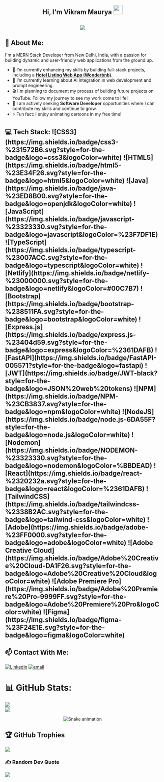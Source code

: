 <h2 align="center">Hi, I'm Vikram Maurya  <img src="https://user-images.githubusercontent.com/39955420/147578264-bae0526c-028a-49d2-8af8-d08bb4edbd2a.gif" height="30" width="30"></h2>

<h2 align="center"><img src="https://blogger.googleusercontent.com/img/a/AVvXsEj5it4SUhr33g1P_0oXUaKOhO5NRHaTdNozBMnSIC1odWuPI5_Bv0p9ZHXJpNeGE7WbP3AtHkj84Fyy0mefZEHUzVUFTLJHClZm1xf2UOrrMVPkz3QeVdkXk0t1QnuXxdV65sWs54jLP_Rp3C1fAQHNqLj2Llg7YJ4Tsz1nM1psmYiWcmfTHHKVwQI7Dac"></h2>


<h2> 💫 About Me: </h2>
I'm a MERN Stack Developer from New Delhi, India, with a passion for building dynamic and user-friendly web applications from the ground up.

- 🔭 I’m currently enhancing my skills by building full-stack projects, including a **[Hotel Listing Web App (Wonderbnb)](https://github.com/imvikrammaurya/wonderbnb)**.
- 🌱 I’m currently learning about AI integration in web development and prompt engineering.
- 🎬 I'm planning to document my process of building future projects on YouTube. Follow my journey to see my work come to life!
- 💼 I am actively seeking **Software Developer** opportunities where I can contribute my skills and continue to grow.
- ⚡ Fun fact: I enjoy animating cartoons in my free time! 


<h2> 💻 Tech Stack: </2>
![CSS3](https://img.shields.io/badge/css3-%231572B6.svg?style=for-the-badge&logo=css3&logoColor=white) ![HTML5](https://img.shields.io/badge/html5-%23E34F26.svg?style=for-the-badge&logo=html5&logoColor=white) ![Java](https://img.shields.io/badge/java-%23ED8B00.svg?style=for-the-badge&logo=openjdk&logoColor=white) ![JavaScript](https://img.shields.io/badge/javascript-%23323330.svg?style=for-the-badge&logo=javascript&logoColor=%23F7DF1E) ![TypeScript](https://img.shields.io/badge/typescript-%23007ACC.svg?style=for-the-badge&logo=typescript&logoColor=white) ![Netlify](https://img.shields.io/badge/netlify-%23000000.svg?style=for-the-badge&logo=netlify&logoColor=#00C7B7) ![Bootstrap](https://img.shields.io/badge/bootstrap-%238511FA.svg?style=for-the-badge&logo=bootstrap&logoColor=white) ![Express.js](https://img.shields.io/badge/express.js-%23404d59.svg?style=for-the-badge&logo=express&logoColor=%2361DAFB) ![FastAPI](https://img.shields.io/badge/FastAPI-005571?style=for-the-badge&logo=fastapi) ![JWT](https://img.shields.io/badge/JWT-black?style=for-the-badge&logo=JSON%20web%20tokens) ![NPM](https://img.shields.io/badge/NPM-%23CB3837.svg?style=for-the-badge&logo=npm&logoColor=white) ![NodeJS](https://img.shields.io/badge/node.js-6DA55F?style=for-the-badge&logo=node.js&logoColor=white) ![Nodemon](https://img.shields.io/badge/NODEMON-%23323330.svg?style=for-the-badge&logo=nodemon&logoColor=%BBDEAD) ![React](https://img.shields.io/badge/react-%2320232a.svg?style=for-the-badge&logo=react&logoColor=%2361DAFB) ![TailwindCSS](https://img.shields.io/badge/tailwindcss-%2338B2AC.svg?style=for-the-badge&logo=tailwind-css&logoColor=white) ![Adobe](https://img.shields.io/badge/adobe-%23FF0000.svg?style=for-the-badge&logo=adobe&logoColor=white) ![Adobe Creative Cloud](https://img.shields.io/badge/Adobe%20Creative%20Cloud-DA1F26.svg?style=for-the-badge&logo=Adobe%20Creative%20Cloud&logoColor=white) ![Adobe Premiere Pro](https://img.shields.io/badge/Adobe%20Premiere%20Pro-9999FF.svg?style=for-the-badge&logo=Adobe%20Premiere%20Pro&logoColor=white) ![Figma](https://img.shields.io/badge/figma-%23F24E1E.svg?style=for-the-badge&logo=figma&logoColor=white)


## 📫 Contact With Me:
[![LinkedIn](https://img.shields.io/badge/LinkedIn-%230077B5.svg?logo=linkedin&logoColor=white)](https://linkedin.com/in/imvikrammaurya) [![email](https://img.shields.io/badge/Email-D14836?logo=gmail&logoColor=white)](mailto:mauryavikram48@gmail.com) 


# 📊 GitHub Stats:
![](https://nirzak-streak-stats.vercel.app/?user=imvikrammaurya&theme=dark&hide_border=false)<br/>
![](https://github-readme-stats.vercel.app/api/top-langs/?username=imvikrammaurya&theme=dark&hide_border=false&include_all_commits=true&count_private=false&layout=compact)

<div align="center">
  <img src="https://profile-readme-generator.com/assets/snake.svg" alt="Snake animation" />
</div>

## 🏆 GitHub Trophies
![](https://github-profile-trophy.vercel.app/?username=imvikrammaurya&theme=radical&no-frame=false&no-bg=true&margin-w=4)

### ✍️ Random Dev Quote 
![](https://quotes-github-readme.vercel.app/api?type=horizontal&theme=radical)


